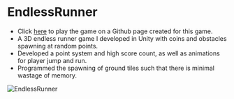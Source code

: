 # EndlessRunner
* Click [here](https://revanthponna.github.io/EndlessRunner/) to play the game on a Github page created for this game.
* A 3D endless runner game I developed in Unity with coins and obstacles spawning at random points.
* Developed a point system and high score count, as well as animations for player jump and run.
* Programmed the spawning of ground tiles such that there is minimal wastage of memory.

![EndlessRunner](https://user-images.githubusercontent.com/93521732/206996870-a2a42c00-77ff-4566-8d7d-915d669c1af7.gif)
